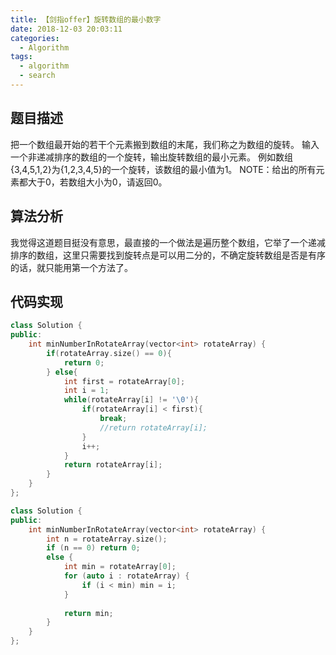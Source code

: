 ```yaml
---
title: 【剑指offer】旋转数组的最小数字
date: 2018-12-03 20:03:11
categories:
  - Algorithm
tags:
  - algorithm
  - search
---
```


## 题目描述

把一个数组最开始的若干个元素搬到数组的末尾，我们称之为数组的旋转。 输入一个非递减排序的数组的一个旋转，输出旋转数组的最小元素。 例如数组{3,4,5,1,2}为{1,2,3,4,5}的一个旋转，该数组的最小值为1。 NOTE：给出的所有元素都大于0，若数组大小为0，请返回0。



## 算法分析

我觉得这道题目挺没有意思，最直接的一个做法是遍历整个数组，它举了一个递减排序的数组，这里只需要找到旋转点是可以用二分的，不确定旋转数组是否是有序的话，就只能用第一个方法了。



## 代码实现

~~~cpp
class Solution {
public:
    int minNumberInRotateArray(vector<int> rotateArray) {
        if(rotateArray.size() == 0){
            return 0;
        } else{
            int first = rotateArray[0];
            int i = 1;
            while(rotateArray[i] != '\0'){
                if(rotateArray[i] < first){
                    break;
                    //return rotateArray[i];
                }
                i++;
            }
            return rotateArray[i];
        }
    }
};

class Solution {
public:
    int minNumberInRotateArray(vector<int> rotateArray) {
        int n = rotateArray.size();
        if (n == 0) return 0;
        else {
            int min = rotateArray[0];
            for (auto i : rotateArray) {
                if (i < min) min = i;
            }
            
            return min;
        }
    }
};
~~~

